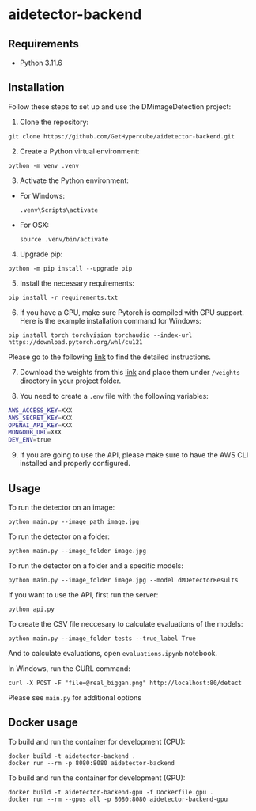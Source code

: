 # aidetector-backend

## Requirements

- Python 3.11.6

## Installation

Follow these steps to set up and use the DMimageDetection project:

1. Clone the repository:
```
git clone https://github.com/GetHypercube/aidetector-backend.git
```

2. Create a Python virtual environment:
```
python -m venv .venv
```

3. Activate the Python environment:
- For Windows:
  ```
  .venv\Scripts\activate
  ```
- For OSX:
  ```
  source .venv/bin/activate
  ```

4. Upgrade pip:
```
python -m pip install --upgrade pip
```

5. Install the necessary requirements:
```
pip install -r requirements.txt
```

6. If you have a GPU, make sure Pytorch is compiled with GPU support. Here is the example installation command for Windows:
```
pip install torch torchvision torchaudio --index-url https://download.pytorch.org/whl/cu121
```
Please go to the following [link](https://pytorch.org/get-started/locally/) to find the detailed instructions.

7. Download the weights from this [link](https://aidetector-models.s3.amazonaws.com/weights.zip) and place them under `/weights` directory in your project folder.

8. You need to create a `.env` file with the following variables:

```bash
AWS_ACCESS_KEY=XXX
AWS_SECRET_KEY=XXX
OPENAI_API_KEY=XXX
MONGODB_URL=XXX
DEV_ENV=true
```
9. If you are going to use the API, please make sure to have the AWS CLI installed and properly configured.

## Usage

To run the detector on an image:

`python main.py --image_path image.jpg` 

To run the detector on a folder:

`python main.py --image_folder image.jpg` 

To run the detector on a folder and a specific models:

`python main.py --image_folder image.jpg --model dMDetectorResults` 

If you want to use the API, first run the server:

`python api.py`

To create the CSV file neccesary to calculate evaluations of the models:

`python main.py --image_folder tests --true_label True`

And to calculate evaluations, open `evaluations.ipynb` notebook.

In Windows, run the CURL command:

`curl -X POST -F "file=@real_biggan.png" http://localhost:80/detect`

Please see `main.py` for additional options

## Docker usage

To build and run the container for development (CPU):

```
docker build -t aidetector-backend .
docker run --rm -p 8080:8080 aidetector-backend
```

To build and run the container for development (GPU):

```
docker build -t aidetector-backend-gpu -f Dockerfile.gpu .
docker run --rm --gpus all -p 8080:8080 aidetector-backend-gpu
```

